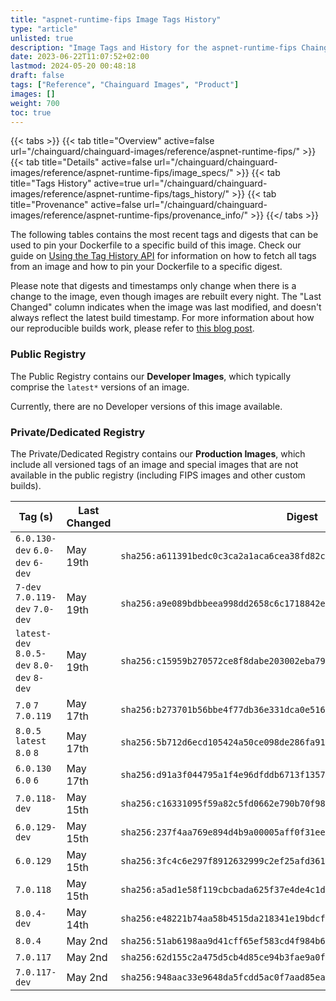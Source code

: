 ```yaml
---
title: "aspnet-runtime-fips Image Tags History"
type: "article"
unlisted: true
description: "Image Tags and History for the aspnet-runtime-fips Chainguard Image"
date: 2023-06-22T11:07:52+02:00
lastmod: 2024-05-20 00:48:18
draft: false
tags: ["Reference", "Chainguard Images", "Product"]
images: []
weight: 700
toc: true
---
```


{{< tabs >}}
{{< tab title="Overview" active=false url="/chainguard/chainguard-images/reference/aspnet-runtime-fips/" >}}
{{< tab title="Details" active=false url="/chainguard/chainguard-images/reference/aspnet-runtime-fips/image_specs/" >}}
{{< tab title="Tags History" active=true url="/chainguard/chainguard-images/reference/aspnet-runtime-fips/tags_history/" >}}
{{< tab title="Provenance" active=false url="/chainguard/chainguard-images/reference/aspnet-runtime-fips/provenance_info/" >}}
{{</ tabs >}}

The following tables contains the most recent tags and digests that can be used to pin your Dockerfile to a specific build of this image. Check our guide on [Using the Tag History API](/chainguard/chainguard-images/using-the-tag-history-api/) for information on how to fetch all tags from an image and how to pin your Dockerfile to a specific digest.

Please note that digests and timestamps only change when there is a change to the image, even though images are rebuilt every night. The "Last Changed" column indicates when the image was last modified, and doesn't always reflect the latest build timestamp. For more information about how our reproducible builds work, please refer to [this blog post](https://www.chainguard.dev/unchained/reproducing-chainguards-reproducible-image-builds).

### Public Registry
The Public Registry contains our **Developer Images**, which typically comprise the `latest*` versions of an image.

Currently, there are no Developer versions of this image available.

### Private/Dedicated Registry
The Private/Dedicated Registry contains our **Production Images**, which include all versioned tags of an image and special images that are not available in the public registry (including FIPS images and other custom builds).

| Tag (s)                                     | Last Changed | Digest                                                                    |
|---------------------------------------------|--------------|---------------------------------------------------------------------------|
|  `6.0.130-dev` `6.0-dev` `6-dev`            | May 19th     | `sha256:a611391bedc0c3ca2a1aca6cea38fd82c115a3ae97115f1911ba13585305bbde` |
|  `7-dev` `7.0.119-dev` `7.0-dev`            | May 19th     | `sha256:a9e089bdbbeea998dd2658c6c1718842ef247ec2d5804fa639d184da38a2807c` |
|  `latest-dev` `8.0.5-dev` `8.0-dev` `8-dev` | May 19th     | `sha256:c15959b270572ce8f8dabe203002eba7912d221a5c0cbda7d1d13bb8d2e45e8a` |
|  `7.0` `7` `7.0.119`                        | May 17th     | `sha256:b273701b56bbe4f77db36e331dca0e5163d375fb1735155c5622d3f51952f1f9` |
|  `8.0.5` `latest` `8.0` `8`                 | May 17th     | `sha256:5b712d6ecd105424a50ce098de286fa915953e18e8f4b0171845fde825c9dbd2` |
|  `6.0.130` `6.0` `6`                        | May 17th     | `sha256:d91a3f044795a1f4e96dfddb6713f1357fc956fb7d14a4bdad5c30610d52b971` |
|  `7.0.118-dev`                              | May 15th     | `sha256:c16331095f59a82c5fd0662e790b70f984f306956f1f171d26c96396ecf06b13` |
|  `6.0.129-dev`                              | May 15th     | `sha256:237f4aa769e894d4b9a00005aff0f31eeb9119786532a507728c510d962bf15a` |
|  `6.0.129`                                  | May 15th     | `sha256:3fc4c6e297f8912632999c2ef25afd361cae79096746e7c28dd17568f2d75ac1` |
|  `7.0.118`                                  | May 15th     | `sha256:a5ad1e58f119cbcbada625f37e4de4c1dc688b8d9c602ce1ca8d0c5d6aa58af8` |
|  `8.0.4-dev`                                | May 14th     | `sha256:e48221b74aa58b4515da218341e19bdcf95a0a8e4290fd111ab8c13cf3332a15` |
|  `8.0.4`                                    | May 2nd      | `sha256:51ab6198aa9d41cff65ef583cd4f984b693676b4ebe2001561ecc265801f04c7` |
|  `7.0.117`                                  | May 2nd      | `sha256:62d155c2a475d5cb4d85ce94b3fae9a0ff8060d5cc05bfe3405697e698fc3e9b` |
|  `7.0.117-dev`                              | May 2nd      | `sha256:948aac33e9648da5fcdd5ac0f7aad85eac7efe58076078893721725bd554687c` |

